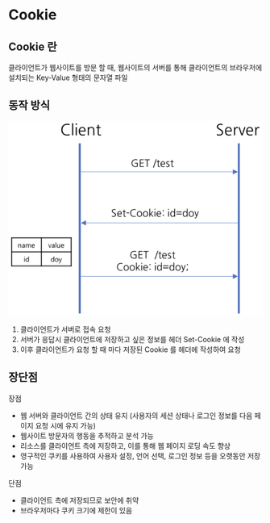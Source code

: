 # Cookie

## Cookie 란

클라이언트가 웹사이트를 방문 할 때, 웹사이트의 서버를 통해 클라이언트의 브라우저에 설치되는 Key-Value 형태의 문자열 파일

## 동작 방식

![cookie1](cookie1.png)

1. 클라이언트가 서버로 접속 요청
2. 서버가 응답시 클라이언트에 저장하고 싶은 정보를 헤더 Set-Cookie 에 작성
3. 이후 클라이언트가 요청 할 때 마다 저장된 Cookie 를 헤더에 작성하여 요청

## 장단점

장점
- 웹 서버와 클라이언트 간의 상태 유지 (사용자의 세션 상태나 로그인 정보를 다음 페이지 요청 시에 유지 가능)
- 웹사이트 방문자의 행동을 추적하고 분석 가능
- 리소스를 클라이언트 측에 저장하고, 이를 통해 웹 페이지 로딩 속도 향상
- 영구적인 쿠키를 사용하여 사용자 설정, 언어 선택, 로그인 정보 등을 오랫동안 저장 가능

단점
- 클라이언트 측에 저장되므로 보안에 취약
- 브라우저마다 쿠키 크기에 제한이 있음
